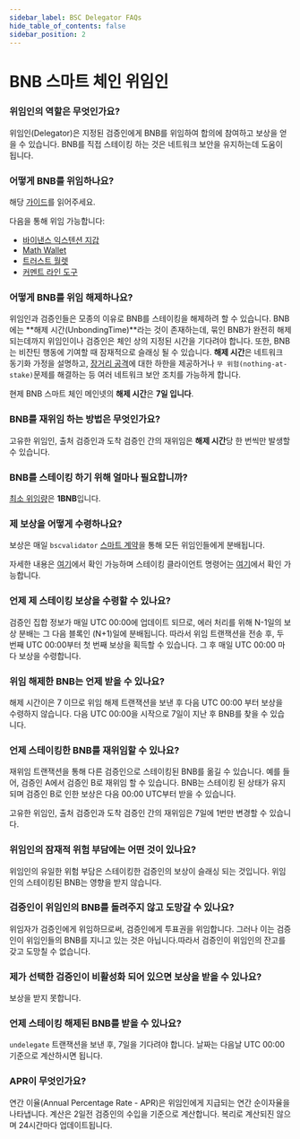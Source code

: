 ```yaml
---
sidebar_label: BSC Delegator FAQs
hide_table_of_contents: false
sidebar_position: 2
---
```


# BNB 스마트 체인 위임인

### 위임인의 역할은 무엇인가요?

위임인(Delegator)은 지정된 검증인에게 BNB를 위임하여 합의에 참여하고 보상을 얻을 수 있습니다. BNB를 직접 스테이킹 하는 것은 네트워크 보안을 유지하는데 도움이 됩니다.

### 어떻게 BNB를 위임하나요?

해당 [가이드](staking-with-ext-wallet.md)를 읽어주세요.

다음을 통해 위임 가능합니다:

* [바이낸스 익스텐션 지갑](binance.md)
* [Math Wallet](http://blog.mathwallet.xyz/?p=3890)
* [트러스트 월렛](https://community.trustwallet.com/t/bnb-staking-with-trust-wallet/113243)
* [커멘트 라인 도구](https://github.com/bnb-chain/node/releases/tag/v0.8.1)

### 어떻게 BNB를 위임 해제하나요?

위임인과 검증인들은 모종의 이유로 BNB를 스테이킹을 해제하려 할 수 있습니다. BNB에는 **해제 시간(UnbondingTime)**라는 것이 존재하는데, 묶인 BNB가 완전히 해제되는데까지 위임인이나 검증인은 체인 상의 지정된 시간을 기다려야 합니다. 또한, BNB는 비잔틴 행동에 기여할 때 잠재적으로 슬래싱 될 수 있습니다. **해제 시간**은 네트워크 동기화 가정을 설명하고, [장거리 공격](https://cosmos.network/docs/spec/ibc/references.html#3)에 대한 하한을 제공하거나 `무 위험(nothing-at-stake)`문제를 해결하는 등 여러 네트워크 보안 조치를 가능하게 합니다.

현제 BNB 스마트 체인 메인넷의  **해제 시간**은  **7일 입니다**.

### BNB를 재위임 하는 방법은 무엇인가요?

고유한 위임인, 출처 검증인과 도착 검증인 간의 재위임은 **해제 시간**당 한 번씩만 발생할 수 있습니다.

### BNB를 스테이킹 하기 위해 얼마나 필요합니까?

[최소 위임량](parameters.md)은 **1BNB**입니다.

### 제 보상을 어떻게 수령하나요?

보상은 매일 `bscvalidator` [스마트 계약](https://bscscan.com/address/0x0000000000000000000000000000000000001000)을 통해 모든 위임인들에게 분배됩니다.

자세한 내용은 [여기](stake/Staking.md)에서 확인 가능하며 스테이킹 클라이언트 명령어는 [여기](stake/cli-commands.md)에서 확인 가능합니다.

### 언제 제 스테이킹 보상을 수령할 수 있나요?

검증인 집합 정보가 매일 UTC 00:00에 업데이트 되므로, 에러 처리를 위해 N-1일의 보상 분배는 그 다음 블록인 (N+1)일에 분배됩니다. 따라서 위임 트랜잭션을 전송 후, 두 번째 UTC 00:00부터 첫 번째 보상을 획득할 수 있습니다. 그 후 매일 UTC 00:00 마다 보상을 수령합니다.

### 위임 해제한 BNB는 언제 받을 수 있나요?
해제 시간이은 7 이므로 위임 해제 트랜잭션을 보낸 후 다음 UTC 00:00 부터 보상을 수령하지 않습니다. 다음 UTC 00:00을 시작으로 7일이 지난 후 BNB를 찾을 수 있습니다.

### 언제 스테이킹한 BNB를 재위임할 수 있나요?
재위임 트랜잭션을 통해 다른 검증인으로 스테이킹된 BNB를 옮길 수 있습니다. 예를 들어, 검증인 A에서 검증인 B로 재위임 할 수 있습니다. BNB는 스테이킹 된 상태가 유지되며 검증인 B로 인한 보상은 다음 00:00 UTC부터 받을 수 있습니다.

고유한 위임인, 출처 검증인과 도착 검증인 간의 재위임은 7일에 1번만 변경할 수 있습니다.

### 위임인의 잠재적 위험 부담에는 어떤 것이 있나요?
위임인의 유일한 위험 부담은 스테이킹한 검증인의 보상이 슬래싱 되는 것입니다. 위임인의 스테이킹된 BNB는 영향을 받지 않습니다.

### 검증인이 위임인의 BNB를 돌려주지 않고 도망갈 수 있나요?
위임자가 검증인에게 위임하므로써, 검증인에게 투표권을 위임합니다. 그러나 이는 검증인이 위임인들의 BNB를 지니고 있는 것은 아닙니다.따라서 검증인이 위임인의 잔고를 갖고 도망칠 수 없습니다.

### 제가 선택한 검증인이 비활성화 되어 있으면 보상을 받을 수 있나요?
보상을 받지 못합니다.

### 언제 스테이킹 해제된 BNB를 받을 수 있나요? 
`undelegate` 트랜잭션을 보낸 후, 7일을 기다려야 합니다. 날짜는 다음날 UTC 00:00 기준으로 계산하시면 됩니다.

### APR이 무엇인가요? 
연간 이율(Annual Percentage Rate - APR)은 위임인에게 지급되는 연간 순이자율을 나타냅니다. 계산은 2일전 검증인의 수입을 기준으로 계산합니다. 복리로 계산되진 않으며 24시간마다 업데이트됩니다.




